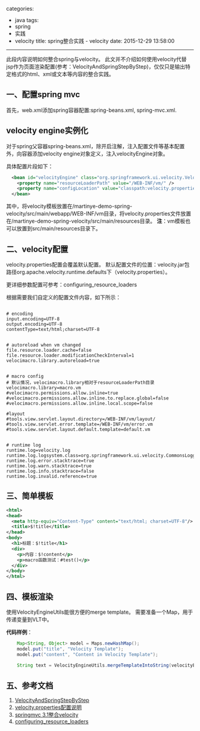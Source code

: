categories:
  - java
tags:
  - spring
  - 实践
  - velocity
title: spring整合实践 - velocity
date: 2015-12-29 13:58:00
---

此段内容说明如何整合spring与velocity。
此文并不介绍如何使用velocity代替jsp作为页面渲染配置(参考：VelocityAndSpringStepByStep)，仅仅只是输出特定格式的html、xml或文本等内容的整合实践。


## 一、配置spring mvc
首先，web.xml添加spring容器配置:spring-beans.xml, spring-mvc.xml.


## velocity engine实例化
对于spring父容器spring-beans.xml，除开启注解，注入配置文件等基本配置外，向容器添加velocity engine对象定义，注入velocityEngine对象。

具体配置片段如下：
``` xml
  <bean id="velocityEngine" class="org.springframework.ui.velocity.VelocityEngineFactoryBean">
    <property name="resourceLoaderPath" value="/WEB-INF/vm/" />
    <property name="configLocation" value="classpath:velocity.properties" />
  </bean>
```

其中，将velocity模板放置在/martinye-demo-spring-velocity/src/main/webapp/WEB-INF/vm目录，将velocity.properties文件放置在/martinye-demo-spring-velocity/src/main/resources目录。
**注**：vm模板也可以放置到src/main/resources目录下。


<!-- more -->

## 二、velocity配置
velocity.properties配置会覆盖默认配置。
默认配置文件的位置：velocity.jar包路径org.apache.velocity.runtime.defaults下（velocity.properties）。

更详细参数配置可参考：configuring_resource_loaders

根据需要我们自定义的配置文件内容，如下所示：
``` properties

# encoding
input.encoding=UTF-8
output.encoding=UTF-8
contentType=text/html;charset=UTF-8


# autoreload when vm changed
file.resource.loader.cache=false
file.resource.loader.modificationCheckInterval=1
velocimacro.library.autoreload=true


# macro config
# 默认情况，velocimacro.library相对于resourceLoaderPath目录
velocimacro.library=macro.vm
#velocimacro.permissions.allow.inline=true
#velocimacro.permissions.allow.inline.to.replace.global=false
#velocimacro.permissions.allow.inline.local.scope=false

#layout
#tools.view.servlet.layout.directory=/WEB-INF/vm/layout/
#tools.view.servlet.error.template=/WEB-INF/vm/error.vm
#tools.view.servlet.layout.default.template=default.vm


# runtime log
runtime.log=velocity.log
runtime.log.logsystem.class=org.springframework.ui.velocity.CommonsLoggingLogSystem
runtime.log.error.stacktrace=true
runtime.log.warn.stacktrace=true
runtime.log.info.stacktrace=false
runtime.log.invalid.reference=true

```


## 三、简单模板
``` xml
<html>
<head>
  <meta http-equiv="Content-Type" content="text/html; charset=UTF-8"/>
  <title>$!title</title>
</head>
<body>
  <h1>标题：$!title</h1>
  <div>
    <p>内容：$!content</p>
    <p>macro函数测试：#test()</p>
  </div>
</body>
</html>
```


## 四、模板渲染
使用VelocityEngineUtils能很方便的merge template。
需要准备一个Map，用于传递变量到VLT中。

**代码样例**：
``` java
    Map<String, Object> model = Maps.newHashMap();
    model.put("title", "Velocity Template");
    model.put("content", "Content in Velocity Template");
    
    String text = VelocityEngineUtils.mergeTemplateIntoString(velocityEngine, "test.vm", Constants.ENCODING, model);
```

## 五、参考文档
1. [VelocityAndSpringStepByStep](http://wiki.apache.org/velocity/VelocityAndSpringStepByStep)
2. [velocity.properties配置说明](http://mj4d.iteye.com/blog/1524050)
3. [springmvc 3.1整合velocity](http://blog.csdn.net/glarystar/article/details/6636574)
4. [configuring_resource_loaders](http://velocity.apache.org/engine/releases/velocity-1.5/developer-guide.html#configuring_resource_loaders)

